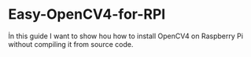 # Easy-OpenCV4-for-RPI
İn this guide I want to show hou how to install OpenCV4 on Raspberry Pi without compiling it from source code.
